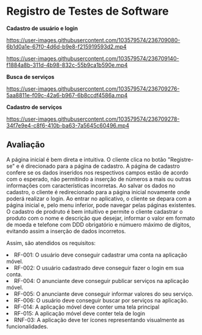 # Registro de Testes de Software

**Cadastro de usuário e login**

https://user-images.githubusercontent.com/103579574/236709080-6b1d0a1e-67f0-4d6d-b9e8-f215919593d2.mp4

https://user-images.githubusercontent.com/103579574/236709140-f1884a8b-311d-4b98-832c-55b9ca1b590e.mp4


**Busca de serviços**

https://user-images.githubusercontent.com/103579574/236709276-5aa8811e-f09c-42a6-b967-6b8ccdf4586a.mp4


**Cadastro de serviços**

https://user-images.githubusercontent.com/103579574/236709278-34f7e9e4-c8f6-410b-ba63-7a5645c60496.mp4


## Avaliação

A página inicial é bem direta e intuitiva. O cliente clica no botão "Registre-se" e é direcionado para a página de cadastro. A página de cadastro confere se os dados inseridos nos respectivos campos estão de acordo com o esperado, não permitindo a inserção de números a mais ou outras informações com características incorretas.
Ao salvar os dados no cadastro, o cliente é redirecionado para a página inicial novamente onde poderá realizar o login. 
Ao entrar no aplicativo, o cliente se depara com a página inicial e, pelo menu inferior, pode navegar pelas páginas existentes. 
O cadastro de prodruto é bem intuitivo e permite o cliente cadastrar o produto com o nome e descrição que desejar, informar o valor em formato de moeda e telefone com DDD obrigatório e númuero máximo de dígitos, evitando assim a inserção de dados incorretos.

Assim, são atendidos os requisitos:
<li> RF-001: O usuário deve conseguir cadastrar uma conta na aplicação móvel.	
<li> RF-002: O usuário cadastrado deve conseguir fazer o login em sua conta.	
<li> RF-004: O anunciante deve conseguir publicar serviços na aplicação móvel.
<li> RF-005: O anunciante deve conseguir informar valores do seu serviço.	
<li> RF-006: O usuário deve conseguir buscar por serviços na aplicação.
<li> RF-014: A aplicação móvel deve conter uma tela principal 	
<li> RF-015: A aplicação móvel deve conter tela de login 	
<li> RNF-03: A aplicação deve ter ícones representando visualmente as funcionalidades.	
